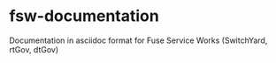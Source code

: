 fsw-documentation
=================

Documentation in asciidoc format for Fuse Service Works (SwitchYard, rtGov, dtGov)
